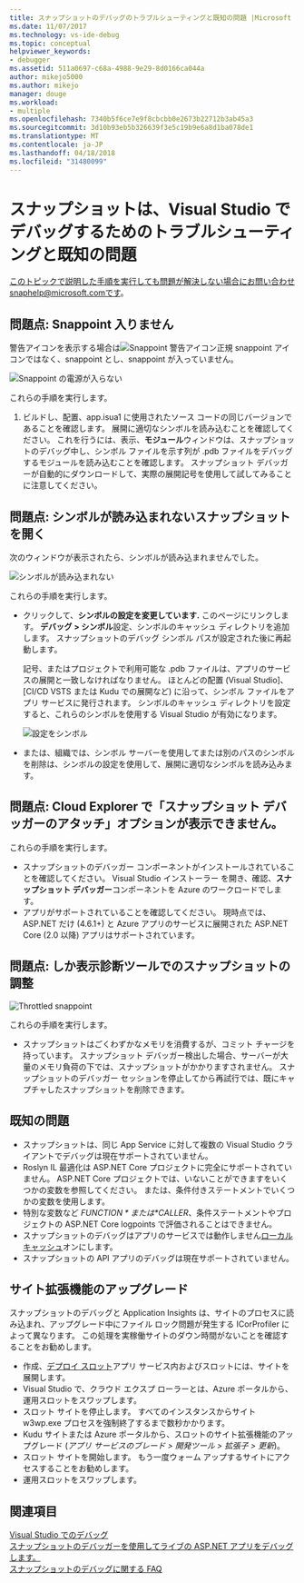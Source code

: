 ```yaml
---
title: スナップショットのデバッグのトラブルシューティングと既知の問題 |Microsoft ドキュメント
ms.date: 11/07/2017
ms.technology: vs-ide-debug
ms.topic: conceptual
helpviewer_keywords:
- debugger
ms.assetid: 511a0697-c68a-4988-9e29-8d0166ca044a
author: mikejo5000
ms.author: mikejo
manager: douge
ms.workload:
- multiple
ms.openlocfilehash: 7340b5f6ce7e9f8cbcbb0e2673b22712b3ab45a3
ms.sourcegitcommit: 3d10b93eb5b326639f3e5c19b9e6a8d1ba078de1
ms.translationtype: MT
ms.contentlocale: ja-JP
ms.lasthandoff: 04/18/2018
ms.locfileid: "31480099"
---
```

# <a name="troubleshooting-and-known-issues-for-snapshot-debugging-in-visual-studio"></a>スナップショットは、Visual Studio でデバッグするためのトラブルシューティングと既知の問題

このトピックで説明した手順を実行しても問題が解決しない場合にお問い合わせsnaphelp@microsoft.comです。

## <a name="issue-snappoint-does-not-turn-on"></a>問題点: Snappoint 入りません

警告アイコンを表示する場合は![Snappoint 警告アイコン](../debugger/media/snapshot-troubleshooting-snappoint-warning-icon.png "Snappoint 警告アイコン")正規 snappoint アイコンではなく、snappoint とし、snappoint が入っていません。

![Snappoint の電源が入らない](../debugger/media/snapshot-troubleshooting-dont-turn-on.png "Snappoint が点灯していません。")

これらの手順を実行します。

1. ビルドし、配置、app.isua1 に使用されたソース コードの同じバージョンであることを確認します。 展開に適切なシンボルを読み込むことを確認してください。 これを行うには、表示、**モジュール**ウィンドウは、スナップショットのデバッグ中し、シンボル ファイルを示す列が .pdb ファイルをデバッグするモジュールを読み込むことを確認します。 スナップショット デバッガーが自動的にダウンロードして、実際の展開記号を使用して試してみることに注意してください。

## <a name="issue-symbols-do-not-load-when-i-open-a-snapshot"></a>問題点: シンボルが読み込まれないスナップショットを開く

次のウィンドウが表示されたら、シンボルが読み込まれませんでした。

![シンボルが読み込まれない](../debugger/media/snapshot-troubleshooting-symbols-wont-load.png "シンボルが読み込まれない")

これらの手順を実行します。

- クリックして、**シンボルの設定を変更しています.** このページにリンクします。 **デバッグ > シンボル**設定、シンボルのキャッシュ ディレクトリを追加します。 スナップショットのデバッグ シンボル パスが設定された後に再起動します。

   記号、またはプロジェクトで利用可能な .pdb ファイルは、アプリのサービスの展開と一致しなければなりません。 ほとんどの配置 (Visual Studio]、[CI/CD VSTS または Kudu での展開など) に沿って、シンボル ファイルをアプリ サービスに発行されます。 シンボルのキャッシュ ディレクトリを設定すると、これらのシンボルを使用する Visual Studio が有効になります。

   ![設定をシンボル](../debugger/media/snapshot-troubleshooting-symbol-settings.png "シンボルの設定")

- または、組織では、シンボル サーバーを使用してまたは別のパスのシンボルを削除は、シンボルの設定を使用して、展開に適切なシンボルを読み込みます。

## <a name="issue-i-cannot-see-the-attach-snapshot-debugger-option-in-the-cloud-explorer"></a>問題点: Cloud Explorer で「スナップショット デバッガーのアタッチ」オプションが表示できません。

これらの手順を実行します。

- スナップショットのデバッガー コンポーネントがインストールされていることを確認してください。 Visual Studio インストーラー を開き、確認、**スナップショット デバッガー**コンポーネントを Azure のワークロードでします。
- アプリがサポートされていることを確認してください。 現時点では、ASP.NET だけ (4.6.1+) と Azure アプリのサービスに展開された ASP.NET Core (2.0 以降) アプリはサポートされています。

## <a name="issue-i-only-see-throttled-snapshots-in-the-diagnostic-tools"></a>問題点: しか表示診断ツールでのスナップショットの調整

![Throttled snappoint](../debugger/media/snapshot-troubleshooting-throttled-snapshots.png "snappoint の調整")

これらの手順を実行します。

- スナップショットはごくわずかなメモリを消費するが、コミット チャージを持っています。 スナップショット デバッガー検出した場合、サーバーが大量のメモリ負荷の下では、スナップショットがかかりますされません。 スナップショットのデバッガー セッションを停止してから再試行では、既にキャプチャしたスナップショットを削除できます。

## <a name="known-issues"></a>既知の問題

- スナップショットは、同じ App Service に対して複数の Visual Studio クライアントでデバッグは現在サポートされていません。
- Roslyn IL 最適化は ASP.NET Core プロジェクトに完全にサポートされていません。 ASP.NET Core プロジェクトでは、いないことができますをいくつかの変数を参照してください。 または、条件付きステートメントでいくつかの変数を使用します。 
- 特別な変数など *$FUNCTION*または *$CALLER*、条件ステートメントやプロジェクトの ASP.NET Core logpoints で評価されることはできません。
- スナップショットのデバッグはアプリのサービスでは動作しません[ローカル キャッシュ](/azure/app-service/app-service-local-cache)オンにします。
- スナップショットの API アプリのデバッグは現在サポートされていません。

## <a name="site-extension-upgrade"></a>サイト拡張機能のアップグレード

スナップショットのデバッグと Application Insights は、サイトのプロセスに読み込まれ、アップグレード中にファイル ロック問題が発生する ICorProfiler によって異なります。 この処理を実稼働サイトのダウン時間がないことを確認することをお勧めします。

- 作成、[デプロイ スロット](/azure/app-service/web-sites-staged-publishing)アプリ サービス内およびスロットには、サイトを展開します。
- Visual Studio で、クラウド エクスプ ローラーとは、Azure ポータルから、運用スロットをスワップします。
- スロット サイトを停止します。 すべてのインスタンスからサイト w3wp.exe プロセスを強制終了するまで数秒かかります。
- Kudu サイトまたは Azure ポータルから、スロットのサイト拡張機能のアップグレード (*アプリ サービスのブレード > 開発ツール > 拡張子 > 更新*)。
- スロット サイトを開始します。 もう一度ウォーム アップするサイトにアクセスすることをお勧めします。
- 運用スロットをスワップします。

## <a name="see-also"></a>関連項目

[Visual Studio でのデバッグ](../debugger/index.md)  
[スナップショットのデバッガーを使用してライブの ASP.NET アプリをデバッグします。](../debugger/debug-live-azure-applications.md)  
[スナップショットのデバッグに関する FAQ](../debugger/debug-live-azure-apps-faq.md)  

